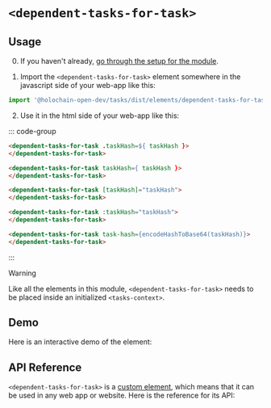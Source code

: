 
# `<dependent-tasks-for-task>`

## Usage

0. If you haven't already, [go through the setup for the module](/setup).

1. Import the `<dependent-tasks-for-task>` element somewhere in the javascript side of your web-app like this:

```js
import '@holochain-open-dev/tasks/dist/elements/dependent-tasks-for-task.js'
```

2. Use it in the html side of your web-app like this:

::: code-group
```html [Lit]
<dependent-tasks-for-task .taskHash=${ taskHash }>
</dependent-tasks-for-task>
```

```html [React]
<dependent-tasks-for-task taskHash={ taskHash }>
</dependent-tasks-for-task>
```

```html [Angular]
<dependent-tasks-for-task [taskHash]="taskHash">
</dependent-tasks-for-task>
```

```html [Vue]
<dependent-tasks-for-task :taskHash="taskHash">
</dependent-tasks-for-task>
```

```html [Svelte]
<dependent-tasks-for-task task-hash={encodeHashToBase64(taskHash)}>
</dependent-tasks-for-task>
```
:::

> [!WARNING]
> Like all the elements in this module, `<dependent-tasks-for-task>` needs to be placed inside an initialized `<tasks-context>`.

## Demo

Here is an interactive demo of the element:

<element-demo>
</element-demo>

<script setup>
import { onMounted } from "vue";
import { ProfilesClient, ProfilesStore } from '@holochain-open-dev/profiles';
import { demoProfiles, ProfilesZomeMock } from '@holochain-open-dev/profiles/dist/mocks.js';
import { decodeHashFromBase64, encodeHashToBase64 } from '@holochain/client';
import { render } from "lit";
import { html, unsafeStatic } from "lit/static-html.js";

import { TasksZomeMock, sampleTask } from "../../ui/src/mocks.ts";
import { TasksStore } from "../../ui/src/tasks-store.ts";
import { TasksClient } from "../../ui/src/tasks-client.ts";

onMounted(async () => {
  // Elements need to be imported on the client side, not the SSR side
  // Reference: https://vitepress.dev/guide/ssr-compat#importing-in-mounted-hook
  await import('@api-viewer/docs/lib/api-docs.js');
  await import('@api-viewer/demo/lib/api-demo.js');
  await import('@holochain-open-dev/profiles/dist/elements/profiles-context.js');
  if (!customElements.get('tasks-context')) await import('../../ui/src/elements/tasks-context.ts');
  if (!customElements.get('dependent-tasks-for-task')) await import('../../ui/src/elements/dependent-tasks-for-task.ts');

  const profiles = await demoProfiles();
  const myPubKey = Array.from(profiles.keys())[0];

  const profilesMock = new ProfilesZomeMock(profiles, myPubKey);
  const profilesStore = new ProfilesStore(new ProfilesClient(profilesMock, "tasks_test"));

  const mock = new TasksZomeMock();
  const client = new TasksClient(mock, "tasks_test");

  const task1 = await sampleTask(client);

  const record1 = await mock.create_task(task1);

  const task2 = await sampleTask(client, {
    dependencies: [record1.signed_action.hashed.hash]
  });

  const record = await mock.create_task(task2);

  const store = new TasksStore(client);
  
  render(html`
    <profiles-context .store=${profilesStore}>
      <tasks-context .store=${store}>
        <api-demo src="custom-elements.json" only="tasks-for-task" exclude-knobs="store">
          <template data-element="tasks-for-task" data-target="host">
            <dependent-tasks-for-task task-hash="${unsafeStatic(encodeHashToBase64(task2.dependencies[0]))}"></dependent-tasks-for-task>
          </template>
        </api-demo>
      </tasks-context>
    </profiles-context>
  `, document.querySelector('element-demo'))
  })

</script>

## API Reference

`<dependent-tasks-for-task>` is a [custom element](https://web.dev/articles/custom-elements-v1), which means that it can be used in any web app or website. Here is the reference for its API:

<api-docs src="custom-elements.json" only="tasks-for-task">
</api-docs>
